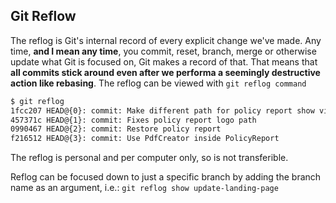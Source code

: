 ## Git Reflow

The reflog is Git's internal record of every explicit change we've made. Any time, **and I mean any time**, you commit, reset, branch, merge or otherwise update what Git is focused on, Git makes a record of that. That means that **all commits stick around even after we performa a seemingly destructive action like rebasing**. The reflog can be viewed with `git reflog command`

```bash
$ git reflog
1fcc207 HEAD@{0}: commit: Make different path for policy report show view
457371c HEAD@{1}: commit: Fixes policy report logo path
0990467 HEAD@{2}: commit: Restore policy report
f216512 HEAD@{3}: commit: Use PdfCreator inside PolicyReport
```

The reflog is personal and per computer only, so is not transferible. 

Reflog can be focused down to just a specific branch by adding the branch name as an argument, i.e.: `git reflog show update-landing-page`
